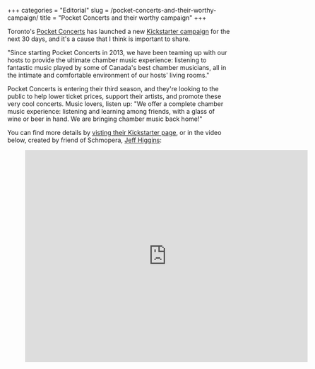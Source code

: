 +++
categories = "Editorial"
slug = /pocket-concerts-and-their-worthy-campaign/
title = "Pocket Concerts and their worthy campaign"
+++

Toronto's [Pocket Concerts](http://www.pocketconcerts.ca/) has launched a new [Kickstarter campaign](https://www.kickstarter.com/projects/pocketconcerts/pocket-concerts-season-3-chamber-music-in-toronto) for the next 30 days, and it's a cause that I think is important to share.

"Since starting Pocket Concerts in 2013, we have been teaming up with our hosts to provide the ultimate chamber music experience: listening to fantastic music played by some of Canada's best chamber musicians, all in the intimate and comfortable environment of our hosts' living rooms."

Pocket Concerts is entering their third season, and they're looking to the public to help lower ticket prices, support their artists, and promote these very cool concerts. Music lovers, listen up: "We offer a complete chamber music experience: listening and learning among friends, with a glass of wine or beer in hand. We are bringing chamber music back home!"

You can find more details by [visting their Kickstarter page](https://www.kickstarter.com/projects/pocketconcerts/pocket-concerts-season-3-chamber-music-in-toronto), or in the video below, created by friend of Schmopera, [Jeff Higgins](http://jeffhiggins.ca):

<figure data-type="video">
<iframe width="640" height="480" src="https://www.kickstarter.com/projects/pocketconcerts/pocket-concerts-season-3-chamber-music-in-toronto/widget/video.html" frameborder="0" scrolling="no"> </iframe>
</figure>
